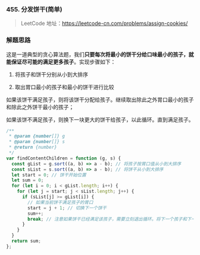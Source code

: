 ### 455. 分发饼干(简单)

> LeetCode 地址：https://leetcode-cn.com/problems/assign-cookies/

### 解题思路

这是一道典型的贪心算法题，我们**只要每次将最小的饼干分给口味最小的孩子，就能保证尽可能的满足更多孩子**。实现步骤如下：

1. 将孩子和饼干分别从小到大排序

2. 取出胃口最小的孩子和最小的饼干进行比较

如果该饼干满足孩子，则将该饼干分配给孩子。继续取出除此之外胃口最小的孩子和除此之外饼干最小的孩子；

如果该饼不满足孩子，则换下一块更大的饼干给孩子，以此循环。直到满足孩子。

```js
/**
 * @param {number[]} g
 * @param {number[]} s
 * @return {number}
 */
var findContentChildren = function (g, s) {
  const gList = g.sort((a, b) => a - b); // 将孩子按胃口值从小到大排序
  const sList = s.sort((a, b) => a - b); // 将饼干从小到大排序
  let start = 0; // 饼干开始位置
  let sum = 0;
  for (let i = 0; i < gList.length; i++) {
    for (let j = start; j < sList.length; j++) {
      if (sList[j] >= gList[i]) {
        // 如果当前饼干满足孩子的胃口
        start = j + 1; // 切换下一个饼干
        sum++;
        break; // 注意如果饼干已经满足该孩子，需要立刻退出循环。将下一个孩子和下一块饼干进行比较
      }
    }
  }
  return sum;
};
```
